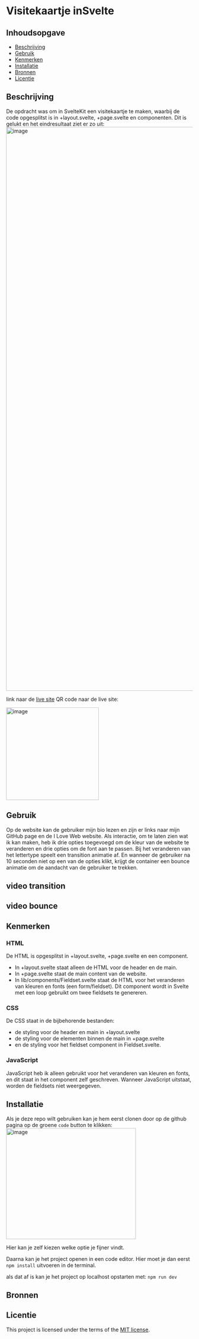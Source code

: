 # Visitekaartje inSvelte
<!-- Geef je project een titel en schrijf in één zin wat het is -->

## Inhoudsopgave

  * [Beschrijving](#beschrijving)
  * [Gebruik](#gebruik)
  * [Kenmerken](#kenmerken)
  * [Installatie](#installatie)
  * [Bronnen](#bronnen)
  * [Licentie](#licentie)

## Beschrijving
<!-- Bij Beschrijving staat kort beschreven wat voor project het is en wat je hebt gemaakt -->
<!-- Voeg een mooie poster visual toe 📸 -->
<!-- Voeg een link toe naar Github Pages 🌐-->
De opdracht was om in SvelteKit een visitekaartje te maken, waarbij de code opgesplitst is in +layout.svelte, +page.svelte en componenten. Dit is gelukt en het eindresultaat ziet er zo uit:
<img width="2469" height="1524" alt="image" src="https://github.com/user-attachments/assets/50a89549-65ed-48bb-8f47-bff90d6d5f35" />

link naar de [live site](https://glittery-stroopwafel-dfbeb8.netlify.app/)
QR code naar de live site:

<img width="250" height="250" alt="image" src="https://github.com/user-attachments/assets/ac6f9f56-89f5-46bf-ac6c-d5af8c99c2a9" />


## Gebruik
<!-- Bij Gebruik staat de user story, hoe het werkt en wat je er mee kan. -->
Op de website kan de gebruiker mijn bio lezen en zijn er links naar mijn GitHub page en de I Love Web website. Als interactie, om te laten zien wat ik kan maken, heb ik drie opties toegevoegd om de kleur van de website te veranderen en drie opties om de font aan te passen. Bij het veranderen van het lettertype speelt een transition animatie af. En wanneer de gebruiker na 10 seconden niet op een van de opties klikt, krijgt de container een bounce animatie om de aandacht van de gebruiker te trekken.

## video transition
## video bounce

## Kenmerken
<!-- Bij Kenmerken staat welke technieken zijn gebruikt en hoe. Wat is de HTML structuur? Wat zijn de belangrijkste dingen in CSS? Wat is er met JS gedaan en hoe? Misschien heb je iets met NodeJS gedaan, of heb je een framwork of library gebruikt? -->

### HTML
De HTML is opgesplitst in +layout.svelte, +page.svelte en een component.
- In +layout.svelte staat alleen de HTML voor de header en de main.
- In +page.svelte staat de main content van de website.
- In lib/components/Fieldset.svelte staat de HTML voor het veranderen van kleuren en fonts (een form/fieldset). Dit component wordt in Svelte met een loop gebruikt om twee fieldsets te genereren.

### CSS
De CSS staat in de bijbehorende bestanden:
- de styling voor de header en main in +layout.svelte
- de styling voor de elementen binnen de main in +page.svelte
- en de styling voor het fieldset component in Fieldset.svelte.

### JavaScript
JavaScript heb ik alleen gebruikt voor het veranderen van kleuren en fonts, en dit staat in het component zelf geschreven. Wanneer JavaScript uitstaat, worden de fieldsets niet weergegeven.


## Installatie
<!-- Bij Instalatie staat hoe een andere developer aan jouw repo kan werken -->
Als je deze repo wilt gebruiken kan je hem eerst clonen door op de github pagina op de groene `code` button te klikken:
<img width="350" height="300" alt="image" src="https://github.com/user-attachments/assets/186c451f-cae6-4389-9e72-5d396c00f5d4" />

Hier kan je zelf kiezen welke optie je fijner vindt.

Daarna kan je het project openen in een code editor.
Hier moet je dan eerst ```npm install``` uitvoeren in de terminal.

als dat af is kan je het project op localhost opstarten met:
```npm run dev```


## Bronnen

## Licentie

This project is licensed under the terms of the [MIT license](./LICENSE).
